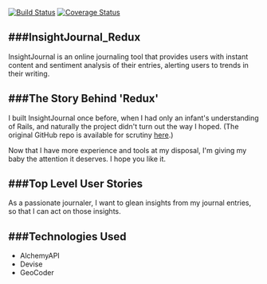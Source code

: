 [![Build Status](https://travis-ci.org/vanderhoop/InsightJournal_Redux.png)](https://travis-ci.org/vanderhoop/InsightJournal_Redux) [![Coverage Status](https://coveralls.io/repos/vanderhoop/InsightJournal_Redux/badge.png)](https://coveralls.io/r/vanderhoop/InsightJournal_Redux)

###InsightJournal_Redux
---

InsightJournal is an online journaling tool that provides users with instant content and sentiment analysis of their entries, alerting users to trends in their writing.

###The Story Behind 'Redux'
---
I built InsightJournal once before, when I had only an infant's understanding of Rails, and naturally the project didn't turn out the way I hoped. (The original GitHub repo is available for scrutiny [here](https://github.com/vanderhoop/ThoughtLog).)

Now that I have more experience and tools at my disposal, I'm giving my baby the attention it deserves. I hope you like it.

###Top Level User Stories
---
As a passionate journaler,
I want to glean insights from my journal entries,
so that I can act on those insights.

###Technologies Used
---
- AlchemyAPI
- Devise
- GeoCoder
